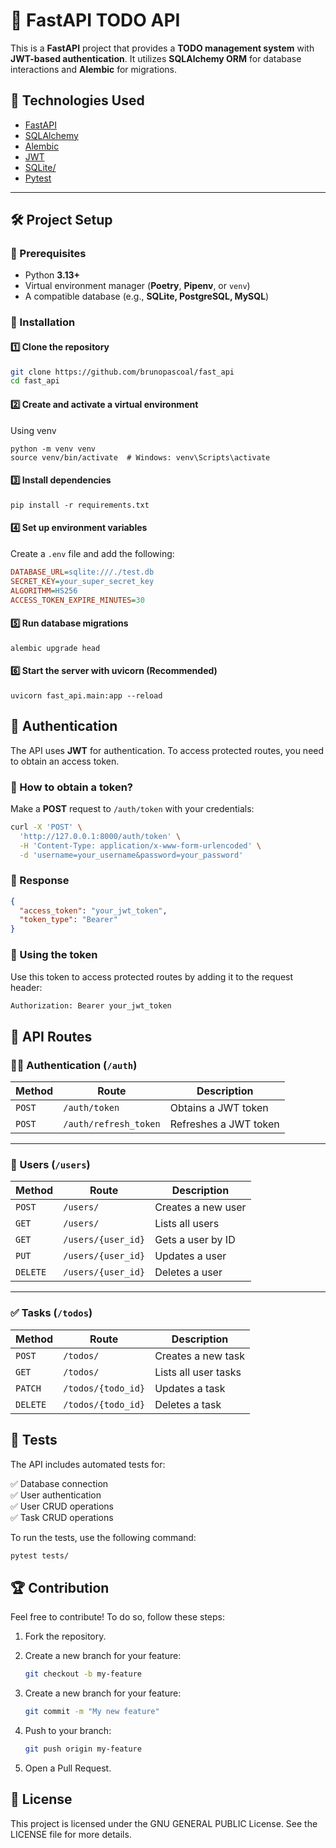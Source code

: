 # 📌 FastAPI TODO API

This is a **FastAPI** project that provides a **TODO management system** with **JWT-based authentication**. It utilizes **SQLAlchemy ORM** for database interactions and **Alembic** for migrations.

## 🚀 Technologies Used

- [FastAPI](https://fastapi.tiangolo.com/)
- [SQLAlchemy](https://www.sqlalchemy.org/)
- [Alembic](https://alembic.sqlalchemy.org/)
- [JWT](https://jwt.io/)
- [SQLite/](https://www.sqlite.org/)
- [Pytest](https://pytest.org/)

---

## 🛠️ Project Setup

### 🔹 Prerequisites

- Python **3.13+**
- Virtual environment manager (**Poetry**, **Pipenv**, or `venv`)
- A compatible database (e.g., **SQLite, PostgreSQL, MySQL**)

### 🔹 Installation

#### 1️⃣ Clone the repository

```sh
git clone https://github.com/brunopascoal/fast_api
cd fast_api
```

#### 2️⃣ Create and activate a virtual environment

Using venv

```
python -m venv venv
source venv/bin/activate  # Windows: venv\Scripts\activate
```

#### 3️⃣ Install dependencies

```
pip install -r requirements.txt
```

#### 4️⃣ Set up environment variables

Create a `.env` file and add the following:

```ini
DATABASE_URL=sqlite:///./test.db
SECRET_KEY=your_super_secret_key
ALGORITHM=HS256
ACCESS_TOKEN_EXPIRE_MINUTES=30
````

#### 5️⃣ Run database migrations

```
alembic upgrade head
```

#### 6️⃣ Start the server with uvicorn (Recommended)

```
uvicorn fast_api.main:app --reload
```

## 🔐 Authentication

The API uses **JWT** for authentication. To access protected routes, you need to obtain an access token.

### 📌 How to obtain a token?

Make a **POST** request to `/auth/token` with your credentials:

```sh
curl -X 'POST' \
  'http://127.0.0.1:8000/auth/token' \
  -H 'Content-Type: application/x-www-form-urlencoded' \
  -d 'username=your_username&password=your_password'
```

### 🔹 Response

```json
{
  "access_token": "your_jwt_token",
  "token_type": "Bearer"
}
```

### 🔹 Using the token

Use this token to access protected routes by adding it to the request header:

```sh
Authorization: Bearer your_jwt_token
````

## 📌 API Routes

### 🧑‍💻 Authentication (`/auth`)

| Method | Route                  | Description                |
|--------|------------------------|----------------------------|
| `POST` | `/auth/token`          | Obtains a JWT token        |
| `POST` | `/auth/refresh_token`  | Refreshes a JWT token      |

---

### 📌 Users (`/users`)

| Method  | Route              | Description               |
|---------|--------------------|---------------------------|
| `POST`  | `/users/`          | Creates a new user        |
| `GET`   | `/users/`          | Lists all users          |
| `GET`   | `/users/{user_id}` | Gets a user by ID        |
| `PUT`   | `/users/{user_id}` | Updates a user           |
| `DELETE`| `/users/{user_id}` | Deletes a user           |

---

### ✅ Tasks (`/todos`)

| Method  | Route              | Description                  |
|---------|--------------------|------------------------------|
| `POST`  | `/todos/`          | Creates a new task          |
| `GET`   | `/todos/`          | Lists all user tasks        |
| `PATCH` | `/todos/{todo_id}` | Updates a task              |
| `DELETE`| `/todos/{todo_id}` | Deletes a task              |

## 🧪 Tests

The API includes automated tests for:

✅ Database connection  
✅ User authentication  
✅ User CRUD operations  
✅ Task CRUD operations  

To run the tests, use the following command:

```sh
pytest tests/
````

## 🏆 Contribution

Feel free to contribute! To do so, follow these steps:

1. Fork the repository.
2. Create a new branch for your feature:

   ```sh
   git checkout -b my-feature
   ```

3. Create a new branch for your feature:

    ```sh
    git commit -m "My new feature"
    ```

4. Push to your branch:

    ```sh
    git push origin my-feature
    ```

5. Open a Pull Request.

## 📄 License

This project is licensed under the GNU GENERAL PUBLIC License. See the LICENSE file for more details.
